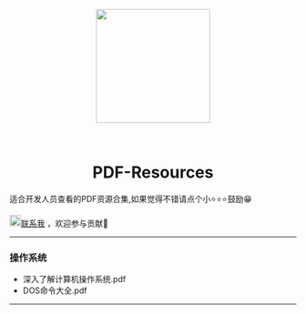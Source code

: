 <p align="center">
  <img src="https://gitee.com/my_netinlove/Picturebed/raw/master/images/pdf.png" width="200" />
</p>

​																		

<h1 align="center">
  PDF-Resources
</h1>



适合开发人员查看的PDF资源合集,如果觉得不错请点个小⭐⭐⭐鼓励😁



<img src="https://gitee.com/my_netinlove/Picturebed/raw/master/images/msg.png" width="20" /><a href="https://github.com/JontyMin/PDF-Resources/issues">联系我</a> ，欢迎参与贡献👏

---



### 操作系统

- 深入了解计算机操作系统.pdf
- DOS命令大全.pdf

---

